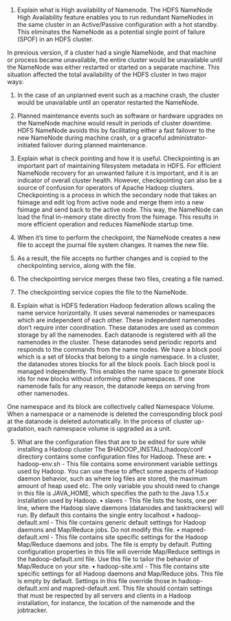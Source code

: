 1. Explain what is High availability of Namenode.
The HDFS NameNode High Availability feature enables you to run redundant NameNodes in the same cluster in an Active/Passive configuration with a hot standby. This eliminates the NameNode as a potential single point of failure (SPOF) in an HDFS cluster.

In previous version, if a cluster had a single NameNode, and that machine or process became unavailable, the entire cluster would be unavailable until the NameNode was either restarted or started on a separate machine. This situation affected the total availability of the HDFS cluster in two major ways:
1.	In the case of an unplanned event such as a machine crash, the cluster would be unavailable until an operator restarted the NameNode.
2.	Planned maintenance events such as software or hardware upgrades on the NameNode machine would result in periods of cluster downtime.
HDFS NameNode avoids this by facilitating either a fast failover to the new NameNode during machine crash, or a graceful administrator-initiated failover during planned maintenance.

2. Explain what is check pointing and how it is useful.
Checkpointing is an important part of maintaining filesystem metadata in HDFS. For efficient NameNode recovery for an unwanted failure it is important, and it is an indicator of overall cluster health. However, checkpointing can also be a source of confusion for operators of Apache Hadoop clusters.
Checkpointing is a process in which the secondary node that takes an fsimage and edit log from active node and merge them into a new fsimage and send back to the active node. This way, the NameNode can load the final in-memory state directly from the fsimage. This results in more efficient operation and reduces NameNode startup time.
1.	When it’s time to perform the checkpoint, the NameNode creates a new file to accept the journal file system changes.
It names the new file.
2.	As a result, the file accepts no further changes and is copied to the checkpointing service, along with the file.
3.	The checkpointing service merges these two files, creating a file named.
4.	The checkpointing service copies the file to the NameNode.


3. Explain what is HDFS federation 
Hadoop federation allows scaling the name service horizontally. It uses several namenodes or namespaces which are independent of each other. These independent namenodes don’t require inter coordination. These datanodes are used as common storage by all the namenodes. Each datanode is registered with all the namenodes in the cluster. These datanodes send periodic reports and responds to the commands from the name nodes. We have a block pool which is a set of blocks that belong to a single namespace. In a cluster, the datanodes stores blocks for all the block pools. Each block pool is managed independently. This enables the name space to generate block ids for new blocks without informing other namespaces. If one namenode fails for any reason, the datanode keeps on serving from other namenodes.

One namespace and its block are collectively called Namespace Volume. When a namespace or a namenode is deleted the corresponding block pool at the datanode is deleted automatically. In the process of cluster up-gradation, each namespace volume is upgraded as a unit.

5.	What are the configuration files that are to be edited for sure while installing a Hadoop cluster
The $HADOOP_INSTALL/hadoop/conf directory contains some configuration files for Hadoop. These are:
•	hadoop-env.sh - This file contains some environment variable settings used by Hadoop. You can use these to affect some aspects of Hadoop daemon behavior, such as where log files are stored, the maximum amount of heap used etc. The only variable you should need to change in this file is JAVA_HOME, which specifies the path to the Java 1.5.x installation used by Hadoop.
•	slaves - This file lists the hosts, one per line, where the Hadoop slave daemons (datanodes and tasktrackers) will run. By default this contains the single entry localhost
•	hadoop-default.xml - This file contains generic default settings for Hadoop daemons and Map/Reduce jobs. Do not modify this file.
•	mapred-default.xml - This file contains site specific settings for the Hadoop Map/Reduce daemons and jobs. The file is empty by default. Putting configuration properties in this file will override Map/Reduce settings in the hadoop-default.xml file. Use this file to tailor the behavior of Map/Reduce on your site.
•	hadoop-site.xml - This file contains site specific settings for all Hadoop daemons and Map/Reduce jobs. This file is empty by default. Settings in this file override those in hadoop-default.xml and mapred-default.xml. This file should contain settings that must be respected by all servers and clients in a Hadoop installation, for instance, the location of the namenode and the jobtracker.

